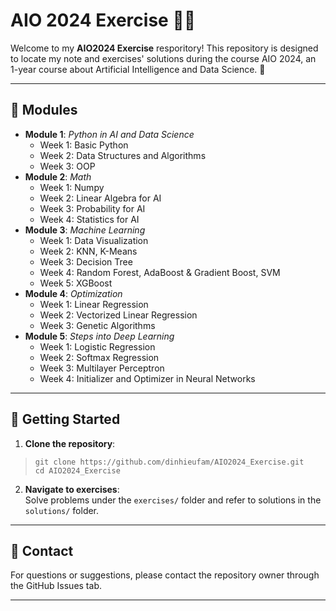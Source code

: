﻿
# AIO 2024 Exercise 🏋️‍♂️

Welcome to my **AIO2024 Exercise** resporitory! This repository is designed to locate my note and exercises' solutions during the course AIO 2024, an 1-year course about Artificial Intelligence and Data Science. 🚀

----------

## 🌟 Modules

-   **Module 1**: *Python in AI and Data Science*
	- Week 1: Basic Python
	- Week 2: Data Structures and Algorithms
	- Week 3: OOP
- **Module 2**: *Math* 
	- Week 1: Numpy
	- Week 2: Linear Algebra for AI
	- Week 3: Probability for AI
	- Week 4: Statistics for AI
- **Module 3**: *Machine Learning*
	- Week 1: Data Visualization
	- Week 2: KNN, K-Means
	- Week 3: Decision Tree
	- Week 4: Random Forest, AdaBoost & Gradient Boost, SVM
	- Week 5: XGBoost
- **Module 4**: *Optimization*
	- Week 1: Linear Regression
	- Week 2: Vectorized Linear Regression
	- Week 3: Genetic Algorithms
- **Module 5**: *Steps into Deep Learning*
	- Week 1: Logistic Regression
	- Week 2: Softmax Regression
	- Week 3: Multilayer Perceptron
	- Week 4: Initializer and Optimizer in Neural Networks

----------

## 🚀 Getting Started

1.  **Clone the repository**:

   

>     git clone https://github.com/dinhieufam/AIO2024_Exercise.git
>     cd AIO2024_Exercise

    
2.  **Navigate to exercises**:  
    Solve problems under the `exercises/` folder and refer to solutions in the `solutions/` folder.
    
----------
## 📧 Contact

For questions or suggestions, please contact the repository owner through the GitHub Issues tab.

----------

